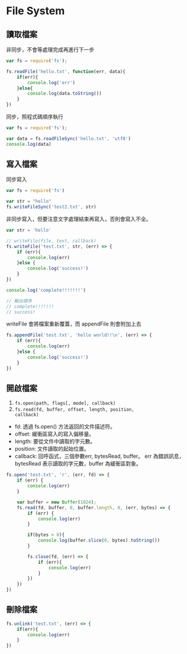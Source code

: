 # File System
## 讀取檔案
非同步，不會等處理完成再進行下一步
```javascript
var fs = require('fs');

fs.readFile('hello.txt', function(err, data){
    if(err){
        console.log('err')
    }else{
        console.log(data.toString())
    }
})
```
同步，照程式碼順序執行
```javascript
var fs = require('fs');

var data = fs.readFileSync('hello.txt', 'utf8')
console.log(data)
```
## 寫入檔案
同步寫入
```javascript
var fs = require('fs')

var str = "hello"
fs.writeFileSync('test2.txt', str)
```
非同步寫入，但要注意文字處理結束再寫入，否則會寫入不全。
```javascript
var str = 'hello'

// writeFile(file, text, callback)
fs.writeFile('test.txt', str, (err) => {
    if (err){
        console.log(err)
    }else {
        console.log('success!')
    }
})

console.log('complete!!!!!!!')

// 輸出順序
// complete!!!!!!!
// success!
```
writeFile 會將檔案重新覆蓋，而 appendFile 則會附加上去
```javascript
fs.appendFile('test.txt', 'hello world!!\n', (err) => {
    if (err){
        console.log(err)
    }else {
        console.log('success!')
    }
})
```
## 開啟檔案
1. <code>fs.open(path, flags[, mode], callback)</code>
2. <code>fs.read(fd, buffer, offset, length, position, callback)</code>

* fd: 透過 fs.open() 方法返回的文件描述符。
* offset: 緩衝區寫入的寫入偏移量。
* length: 要從文件中讀取的字元數。
* position: 文件讀取的起始位置。
* callback: 回呼函式，三個參數err, bytesRead, buffer。
err 為錯誤訊息， bytesRead 表示讀取的字元數，buffer 為緩衝區對象。
```javascript
fs.open('test.txt', 'r', (err, fd) => {
    if (err) {
        console.log(err)
    }

    var buffer = new Buffer(1024);
    fs.read(fd, buffer, 0, buffer.length, 0, (err, bytes) => {
        if (err) {
            console.log(err)
        }

        if(bytes > 0){
            console.log(buffer.slice(0, bytes).toString())
        }

        fs.close(fd, (err) => {
            if (err){
                console.log(err)
            }
        })
    })
})
```

## 刪除檔案
```javascript
fs.unlink('test.txt', (err) => {
    if(err){
        console.log(err)
    }
})
```